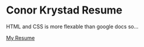 # Conor Krystad Resume
HTML and CSS is more flexable than google docs so...

[My Resume](https://SteveCIV.github.io/SteveCIV.github.io/index.html)
